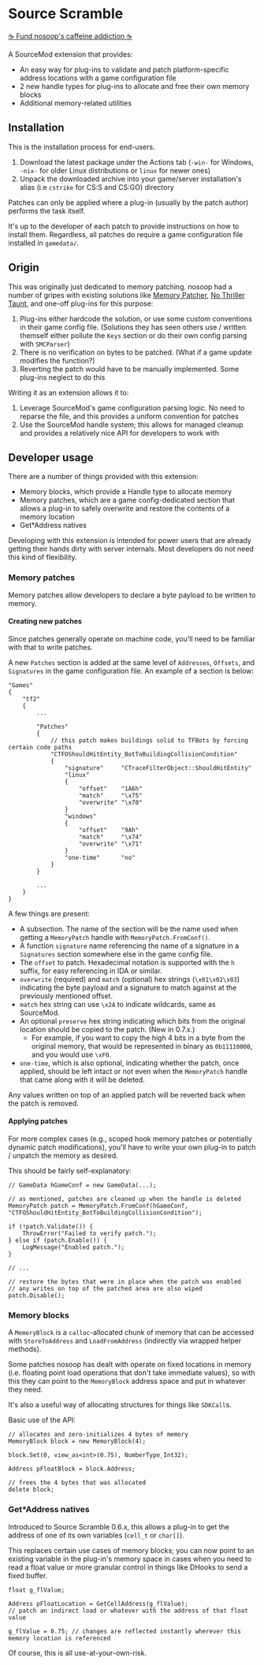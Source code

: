 # Source Scramble

[:coffee: Fund nosoop's caffeine addiction :coffee:](https://buymeacoff.ee/nosoop)

A SourceMod extension that provides:
- An easy way for plug-ins to validate and patch platform-specific address locations with a game configuration file
- 2 new handle types for plug-ins to allocate and free their own memory blocks
- Additional memory-related utilities

## Installation

This is the installation process for end-users.

1.  Download the latest package under the Actions tab (`-win-` for Windows, `-nix-` for
older Linux distributions or `linux` for newer ones)
2.  Unpack the downloaded archive into your game/server installation's alias (i.e `cstrike` for CS:S and CS:GO) directory

Patches can only be applied where a plug-in (usually by the patch author) performs the task itself.

It's up to the developer of each patch to provide instructions on how to install them.
Regardless, all patches do require a game configuration file installed in `gamedata/`.

## Origin

This was originally just dedicated to memory patching. nosoop had a number of gripes with existing
solutions like [Memory Patcher][], [No Thriller Taunt][], and one-off plug-ins for this purpose:

1.  Plug-ins either hardcode the solution, or use some custom conventions in their game config file. (Solutions they has seen others use / written themself either pollute the `Keys` section or do their own config parsing with `SMCParser`)
2.  There is no verification on bytes to be patched. (What if a game update modifies the
function?)
3.  Reverting the patch would have to be manually implemented. Some plug-ins neglect to do this

Writing it as an extension allows it to:

1.  Leverage SourceMod's game configuration parsing logic. No need to reparse the file, and
this provides a uniform convention for patches
2.  Use the SourceMod handle system; this allows for managed cleanup and provides a relatively
nice API for developers to work with

[Memory Patcher]: https://forums.alliedmods.net/showthread.php?p=2617543
[No Thriller Taunt]: https://forums.alliedmods.net/showthread.php?t=171343

## Developer usage

There are a number of things provided with this extension:

- Memory blocks, which provide a Handle type to allocate memory
- Memory patches, which are a game config-dedicated section that allows a plug-in to safely
overwrite and restore the contents of a memory location
- Get*Address natives

Developing with this extension is intended for power users that are already getting their hands
dirty with server internals. Most developers do not need this kind of flexibility.

### Memory patches

Memory patches allow developers to declare a byte payload to be written to memory.

#### Creating new patches

Since patches generally operate on machine code, you'll need to be familiar with that to write
patches.

A new `Patches` section is added at the same level of `Addresses`, `Offsets`, and
`Signatures` in the game configuration file.  An example of a section is below:

```
"Games"
{
	"tf2"
	{
		...
		
		"Patches"
		{
			// this patch makes buildings solid to TFBots by forcing certain code paths
			"CTFOShouldHitEntity_BotToBuildingCollisionCondition"
			{
				"signature" 	"CTraceFilterObject::ShouldHitEntity"
				"linux"
				{
					"offset"	"1A6h"
					"match"		"\x75"
					"overwrite"	"\x70"
				}
				"windows"
				{
					"offset"	"9Ah"
					"match"		"\x74"
					"overwrite"	"\x71"
				}
				"one-time"		"no"
			}
		}

		...
	}
}
```

A few things are present:

- A subsection. The name of the section will be the name used when getting a `MemoryPatch`
handle with `MemoryPatch.FromConf()`.
- A function `signature` name referencing the name of a signature in a `Signatures` section
somewhere else in the game config file.
- The `offset` to patch. Hexadecimal notation is supported with the `h` suffix, for easy
referencing in IDA or similar.
- `overwrite` (required) and `match` (optional) hex strings (`\x01\x02\x03`) indicating the byte payload and a signature to match against at the previously mentioned offset.
- `match` hex string can use `\x2A` to indicate wildcards, same as SourceMod.
- An optional `preserve` hex string indicating which bits from the original location should be
copied to the patch.  (New in 0.7.x.)
	- For example, if you want to copy the high 4 bits in a byte from the original memory,
	that would be represented in binary as `0b11110000`, and you would use `\xF0`.
- `one-time`, which is also optional, indicating whether the patch, once applied, should be left
intact or not even when the `MemoryPatch` handle that came along with it will be deleted.

Any values written on top of an applied patch will be reverted back when the patch is removed.

#### Applying patches

For more complex cases (e.g., scoped hook memory patches or potentially dynamic patch
modifications), you'll have to write your own plug-in to patch / unpatch the memory as desired.

This should be fairly self-explanatory:

```sourcepawn
// GameData hGameConf = new GameData(...);

// as mentioned, patches are cleaned up when the handle is deleted
MemoryPatch patch = MemoryPatch.FromConf(hGameConf, "CTFOShouldHitEntity_BotToBuildingCollisionCondition");

if (!patch.Validate()) {
	ThrowError("Failed to verify patch.");
} else if (patch.Enable()) {
	LogMessage("Enabled patch.");
}

// ...

// restore the bytes that were in place when the patch was enabled
// any writes on top of the patched area are also wiped
patch.Disable();
```

### Memory blocks

A `MemoryBlock` is a `calloc`-allocated chunk of memory that can be accessed with
`StoreToAddress` and `LoadFromAddress` (indirectly via wrapped helper methods).

Some patches nosoop has dealt with operate on fixed locations in memory (i.e. floating point load
operations that don't take immediate values), so with this they can point to the `MemoryBlock`
address space and put in whatever they need.

It's also a useful way of allocating structures for things like `SDKCall`s.

Basic use of the API:

```sourcepawn
// allocates and zero-initializes 4 bytes of memory
MemoryBlock block = new MemoryBlock(4);

block.Set(0, view_as<int>(0.75), NumberType_Int32);

Address pFloatBlock = block.Address;

// frees the 4 bytes that was allocated
delete block;
```

### Get*Address natives

Introduced to Source Scramble 0.6.x, this allows a plug-in to get the address of one of its own
variables (`cell_t` or `char[]`).

This replaces certain use cases of memory blocks; you can now point to an existing variable in
the plug-in's memory space in cases when you need to read a float value or more granular control
in things like DHooks to send a fixed buffer.

```sourcepawn
float g_flValue;

Address pFloatLocation = GetCellAddress(g_flValue);
// patch an indirect load or whatever with the address of that float value

g_flValue = 0.75; // changes are reflected instantly wherever this memory location is referenced
```

Of course, this is all use-at-your-own-risk.
